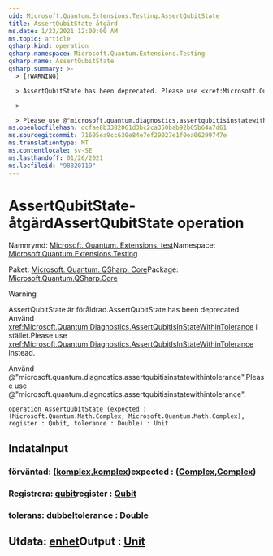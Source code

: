 ```yaml
---
uid: Microsoft.Quantum.Extensions.Testing.AssertQubitState
title: AssertQubitState-åtgärd
ms.date: 1/23/2021 12:00:00 AM
ms.topic: article
qsharp.kind: operation
qsharp.namespace: Microsoft.Quantum.Extensions.Testing
qsharp.name: AssertQubitState
qsharp.summary: >-
  > [!WARNING]

  > AssertQubitState has been deprecated. Please use <xref:Microsoft.Quantum.Diagnostics.AssertQubitIsInStateWithinTolerance> instead.

  >

  > Please use @"microsoft.quantum.diagnostics.assertqubitisinstatewithintolerance".
ms.openlocfilehash: dcfae8b3382061d3bc2ca350bab92b05b64a7d61
ms.sourcegitcommit: 71605ea9cc630e84e7ef29027e1f0ea06299747e
ms.translationtype: MT
ms.contentlocale: sv-SE
ms.lasthandoff: 01/26/2021
ms.locfileid: "98820119"
---
```

# <a name="assertqubitstate-operation"></a><span data-ttu-id="bc18a-102">AssertQubitState-åtgärd</span><span class="sxs-lookup"><span data-stu-id="bc18a-102">AssertQubitState operation</span></span>

<span data-ttu-id="bc18a-103">Namnrymd: [Microsoft. Quantum. Extensions. test](xref:Microsoft.Quantum.Extensions.Testing)</span><span class="sxs-lookup"><span data-stu-id="bc18a-103">Namespace: [Microsoft.Quantum.Extensions.Testing](xref:Microsoft.Quantum.Extensions.Testing)</span></span>

<span data-ttu-id="bc18a-104">Paket: [Microsoft. Quantum. QSharp. Core](https://nuget.org/packages/Microsoft.Quantum.QSharp.Core)</span><span class="sxs-lookup"><span data-stu-id="bc18a-104">Package: [Microsoft.Quantum.QSharp.Core](https://nuget.org/packages/Microsoft.Quantum.QSharp.Core)</span></span>


> [!WARNING]
> <span data-ttu-id="bc18a-105">AssertQubitState är föråldrad.</span><span class="sxs-lookup"><span data-stu-id="bc18a-105">AssertQubitState has been deprecated.</span></span> <span data-ttu-id="bc18a-106">Använd <xref:Microsoft.Quantum.Diagnostics.AssertQubitIsInStateWithinTolerance> i stället.</span><span class="sxs-lookup"><span data-stu-id="bc18a-106">Please use <xref:Microsoft.Quantum.Diagnostics.AssertQubitIsInStateWithinTolerance> instead.</span></span>
>
> <span data-ttu-id="bc18a-107">Använd @"microsoft.quantum.diagnostics.assertqubitisinstatewithintolerance".</span><span class="sxs-lookup"><span data-stu-id="bc18a-107">Please use @"microsoft.quantum.diagnostics.assertqubitisinstatewithintolerance".</span></span>



```qsharp
operation AssertQubitState (expected : (Microsoft.Quantum.Math.Complex, Microsoft.Quantum.Math.Complex), register : Qubit, tolerance : Double) : Unit
```


## <a name="input"></a><span data-ttu-id="bc18a-108">Indata</span><span class="sxs-lookup"><span data-stu-id="bc18a-108">Input</span></span>

### <a name="expected--complexcomplex"></a><span data-ttu-id="bc18a-109">förväntad: ([komplex](xref:Microsoft.Quantum.Math.Complex),[komplex](xref:Microsoft.Quantum.Math.Complex))</span><span class="sxs-lookup"><span data-stu-id="bc18a-109">expected : ([Complex](xref:Microsoft.Quantum.Math.Complex),[Complex](xref:Microsoft.Quantum.Math.Complex))</span></span>




### <a name="register--qubit"></a><span data-ttu-id="bc18a-110">Registrera: [qubit](xref:microsoft.quantum.lang-ref.qubit)</span><span class="sxs-lookup"><span data-stu-id="bc18a-110">register : [Qubit](xref:microsoft.quantum.lang-ref.qubit)</span></span>




### <a name="tolerance--double"></a><span data-ttu-id="bc18a-111">tolerans: [dubbel](xref:microsoft.quantum.lang-ref.double)</span><span class="sxs-lookup"><span data-stu-id="bc18a-111">tolerance : [Double](xref:microsoft.quantum.lang-ref.double)</span></span>





## <a name="output--unit"></a><span data-ttu-id="bc18a-112">Utdata: [enhet](xref:microsoft.quantum.lang-ref.unit)</span><span class="sxs-lookup"><span data-stu-id="bc18a-112">Output : [Unit](xref:microsoft.quantum.lang-ref.unit)</span></span>

